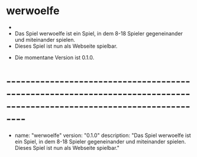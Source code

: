 # werwoelfe
-
- Das Spiel werwoelfe ist ein Spiel, in dem 8-18 Spieler gegeneinander und miteinander spielen.
- Dieses Spiel ist nun als Webseite spielbar.
* Die momentane Version ist 0.1.0.
# ----------------------------------------------------------------------------------------------------------------------
- name: "werwoelfe"
  version: "0.1.0"
  description: "Das Spiel werwoelfe ist ein Spiel, in dem 8-18 Spieler gegeneinander und miteinander spielen.
  Dieses Spiel ist nun als Webseite spielbar."

